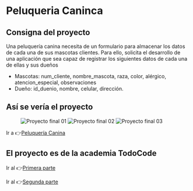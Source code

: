 # Peluqueria Caninca

## Consigna del proyecto
<p>Una peluquería canina necesita de un formulario para almacenar los datos de cada una de sus mascotas clientes. Para ello, solicita el desarrollo de una aplicación que sea capaz de registrar los siguientes datos de cada una de ellas y sus dueños</p>
<ul>
    <li>Mascotas: num_cliente, nombre_mascota, raza, color, alérgico, atencion_especial, observaciones</li>
    <li>Dueño: id_duenio, nombre, celular, dirección.</li>
</ul>

## Así se vería el proyecto
<figure>
    <img src="https://i.ibb.co/nCjVpjn/peluqueria-canina1.png" alt="Proyecto final 01">
    <img src="https://i.ibb.co/6P7ZJWS/peluqueria-canina2.png" alt="Proyecto final 02">
    <img src="https://i.ibb.co/jHgrN49/peluqueria-canina3.png" alt="Proyecto final 03">
</figure>


<p>Ir a 👉<a href="https://github.com/totimang/peluqueriaCanina" target="new">Peluquería Canina</a></p>

## El proyecto es de la academia TodoCode

<p>Ir al 👉<a href="https://www.youtube.com/watch?v=Gd4QQtQz5DE" target="new">Primera parte</a></p>
<p>Ir al 👉<a href="https://www.youtube.com/watch?v=pxJ-nzmxSCo" target="new">Segunda parte</a></p>